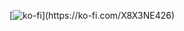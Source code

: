 [![ko-fi]([https://ko-fi.com/img/githubbutton_sm.svg](https://storage.ko-fi.com/cdn/brandasset/kofi_s_tag_white.png?_gl=1*d09c1q*_ga*MTAxMzU4MTI4Ni4xNjg5ODQ1MzA0*_ga_M13FZ7VQ2C*MTY4OTg0NTMwNC4xLjEuMTY4OTg1MTY3NS4xNi4wLjA.)https://storage.ko-fi.com/cdn/brandasset/kofi_s_tag_white.png?_gl=1*d09c1q*_ga*MTAxMzU4MTI4Ni4xNjg5ODQ1MzA0*_ga_M13FZ7VQ2C*MTY4OTg0NTMwNC4xLjEuMTY4OTg1MTY3NS4xNi4wLjA.)](https://ko-fi.com/X8X3NE426)
